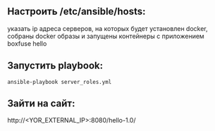 ## Настроить /etc/ansible/hosts: 
указать ip адреса серверов, на которых будет установлен docker, собраны docker образы и запущены контейнеры с приложением boxfuse hello

## Запустить playbook:
```
ansible-playbook server_roles.yml
```

## Зайти на сайт:
http://<YOR_EXTERNAL_IP>:8080/hello-1.0/
